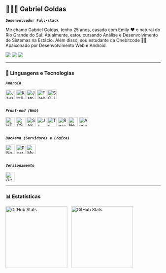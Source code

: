 ## 👨🏼‍💻 Gabriel Goldas

**`Desenvolvedor Full-stack`**

Me chamo Gabriel Goldas, tenho 25 anos, casado com Emily ❤️ e natural do Rio Grande do Sul. Atualmente, estou cursando Análise e Desenvolvimento de Sistemas na Estácio. Além disso, sou estudante da Onebitcode 🤘🏼 Apaixonado por Desenvolvimento Web e Android. 
<div> 
    <a href="https://www.linkedin.com/in/gabriel-goldas-39356926b/" target="_blank"><img src="https://img.shields.io/badge/-LinkedIn-%230077B5?style=for-the-badge&logo=linkedin&logoColor=white" target="_blank"></a>
    <a href = "mailto:gabriel.goldas@gmail.com"><img src="https://img.shields.io/badge/-Gmail-%23333?style=for-the-badge&logo=gmail&logoColor=white" target="_blank"></a>
    <a href="https://instagram.com/gabriel_goldas" target="_blank"><img src="https://img.shields.io/badge/-Instagram-%23E4405F?style=for-the-badge&logo=instagram&logoColor=white" target="_blank"></a> 
</div>

---
### 🤖 Linguagens e Tecnologias

***`Android`*** 
<div style="display: inline_block">
    <img align="center" alt="Java" height="30" width="30" src="https://cdn.jsdelivr.net/gh/devicons/devicon@latest/icons/java/java-original.svg">
    <img align="center" alt="Kotlin" height="30" width="30" src="https://cdn.jsdelivr.net/gh/devicons/devicon@latest/icons/kotlin/kotlin-original.svg">
    <img align="center" alt="Jatpack Compose" height="30" width="30" src="https://cdn.jsdelivr.net/gh/devicons/devicon@latest/icons/jetpackcompose/jetpackcompose-original.svg">
    <img align="center" alt="Firebase" height="30" width="30" src="https://cdn.jsdelivr.net/gh/devicons/devicon@latest/icons/firebase/firebase-original.svg">
    <img align="center" alt="SQLite" height="30" width="30" src="https://cdn.jsdelivr.net/gh/devicons/devicon@latest/icons/sqlite/sqlite-original.svg">
</div></br>

***`Front-end (Web)`***
<div style="display: inline_block">
    <img align="center" alt="HTML" height="30" width="30" src="https://cdn.jsdelivr.net/gh/devicons/devicon@latest/icons/html5/html5-original.svg">
    <img align="center" alt="CSS" height="30" width="30" src="https://cdn.jsdelivr.net/gh/devicons/devicon@latest/icons/css3/css3-original.svg">
    <img align="center" alt="SASS" height="30" width="30" src="https://cdn.jsdelivr.net/gh/devicons/devicon@latest/icons/sass/sass-original.svg">
    <img align="center" alt="Js" height="30" width="30" src="https://cdn.jsdelivr.net/gh/devicons/devicon@latest/icons/javascript/javascript-original.svg">
    <img align="center" alt="Ts" height="30" width="30" src="https://cdn.jsdelivr.net/gh/devicons/devicon@latest/icons/typescript/typescript-original.svg">
    <img align="center" alt="React" height="30" width="30" src="https://cdn.jsdelivr.net/gh/devicons/devicon@latest/icons/react/react-original.svg">
    <img align="center" alt="Next.js" height="30" width="30" src="https://cdn.jsdelivr.net/gh/devicons/devicon@latest/icons/nextjs/nextjs-original.svg">
    <img align="center" alt="Angular" height="30" width="30" src="https://cdn.jsdelivr.net/gh/devicons/devicon@latest/icons/angular/angular-original.svg">
</div></br>    

***`Backend (Servidores e Lógica)`***
<div style="display: inline_block">
    <img align="center" alt="Node.js" height="30" width="30" src="https://cdn.jsdelivr.net/gh/devicons/devicon@latest/icons/nodejs/nodejs-original.svg">
    <img align="center" alt="Postgresql" height="30" width="30" src="https://cdn.jsdelivr.net/gh/devicons/devicon@latest/icons/postgresql/postgresql-original.svg">
    <img align="center" alt="MySQL" height="30" width="30" src="https://cdn.jsdelivr.net/gh/devicons/devicon@latest/icons/mysql/mysql-original.svg">
</div></br>

***`Versionamento`***
<div style="display: inline_block">
    <img align="center" alt="Git" height="30" width="30" src="https://cdn.jsdelivr.net/gh/devicons/devicon@latest/icons/git/git-original.svg">
</div>

---

### 📊 Estatísticas
<p>
    <img
        align="left"
        alt="GitHub Stats"
        height="200"
        style="padding-right: 10px;"
        src="https://github-readme-stats.vercel.app/api?username=gabrielgoldas&show_icons=true&theme=radical&include_all_commits=true"
    />
    <img
        align="left"
        alt="GitHub Stats"
        height="200"
        style="padding-right: 10px;"
        src="https://github-readme-stats.vercel.app/api/top-langs/?username=gabrielgoldas&theme=radical&layout=compact&langs_count=9"
    />
</p>
